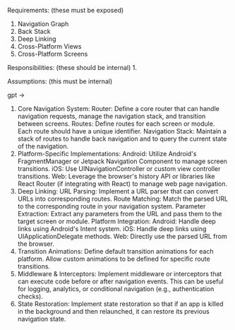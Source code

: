 Requirements: (these must be exposed)
1. Navigation Graph
2. Back Stack
3. Deep Linking
4. Cross-Platform Views
5. Cross-Platform Screens

Responsibilities: (these should be internal)
1. 

Assumptions: (this must be internal)



gpt ->
1. Core Navigation System:
   Router: Define a core router that can handle navigation requests, manage the navigation stack, and transition between screens.
   Routes: Define routes for each screen or module. Each route should have a unique identifier.
   Navigation Stack: Maintain a stack of routes to handle back navigation and to query the current state of the navigation.
2. Platform-Specific Implementations:
   Android: Utilize Android's FragmentManager or Jetpack Navigation Component to manage screen transitions.
   iOS: Use UINavigationController or custom view controller transitions.
   Web: Leverage the browser's history API or libraries like React Router (if integrating with React) to manage web page navigation.
3. Deep Linking:
   URL Parsing: Implement a URL parser that can convert URLs into corresponding routes.
   Route Matching: Match the parsed URL to the corresponding route in your navigation system.
   Parameter Extraction: Extract any parameters from the URL and pass them to the target screen or module.
   Platform Integration:
   Android: Handle deep links using Android's Intent system.
   iOS: Handle deep links using UIApplicationDelegate methods.
   Web: Directly use the parsed URL from the browser.
4. Transition Animations:
   Define default transition animations for each platform.
   Allow custom animations to be defined for specific route transitions.
5. Middleware & Interceptors:
   Implement middleware or interceptors that can execute code before or after navigation events. This can be useful for logging, analytics, or conditional navigation (e.g., authentication checks).
6. State Restoration:
   Implement state restoration so that if an app is killed in the background and then relaunched, it can restore its previous navigation state.

 